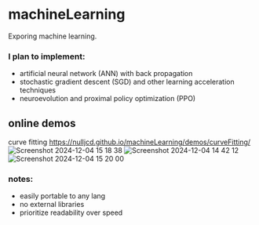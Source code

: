 # machineLearning
Exporing machine learning.

### I plan to implement:
- artificial neural network (ANN) with back propagation
- stochastic gradient descent (SGD) and other learning acceleration techniques
- neuroevolution and proximal policy optimization (PPO)

## online demos 
curve fitting https://nulljcd.github.io/machineLearning/demos/curveFitting/
![Screenshot 2024-12-04 15 18 38](https://github.com/user-attachments/assets/833e6ad0-990c-42d2-b378-ed468deb8ed7)
![Screenshot 2024-12-04 14 42 12](https://github.com/user-attachments/assets/7f5e6f27-5d52-4ba1-87a8-6993c065f14f)
![Screenshot 2024-12-04 15 20 00](https://github.com/user-attachments/assets/8569eb2d-3154-4b5f-9f3b-27599b71c776)


### notes:
- easily portable to any lang
- no external libraries
- prioritize readability over speed
